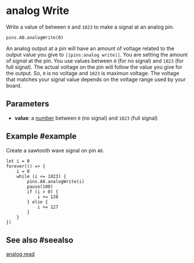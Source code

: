 # analog Write

Write a value of between `0` and `1023` to make a signal at an analog pin.

```sig
pins.A0.analogWrite(0)
```
An analog output at a pin will have an amount of voltage related to the output value
you give to ``||pins:analog write||``. You are setting the amount of _signal_ at the pin.
You use values between `0` (for no signal) and `1023` (for full signal). The actual voltage
on the pin will follow the value you give for the output. So, `0` is no voltage and `1023`
is maximun voltage. The voltage that matches your signal value depends on the
voltage range used by your board.

## Parameters

*  **value**: a [number](types/number) between `0` (no signal) and `1023` (full signal)


## Example #example

Create a sawtooth wave signal on pin `A0`.

```blocks
let i = 0
forever(() => {
    i = 0
    while (i <= 1023) {
        pins.A0.analogWrite(i)
        pause(100)
        if (i > 0) {
            i += 128
        } else {
            i += 127
        }
    }
})

```

## See also #seealso

[analog read](/reference/pins/analog-read)